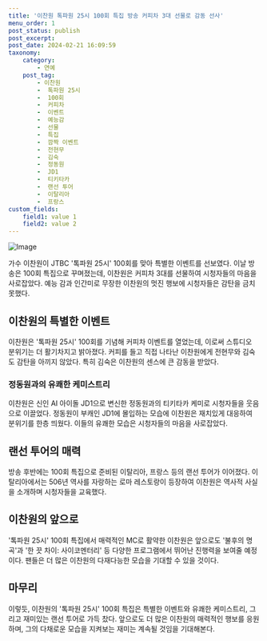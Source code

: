 ```yaml
---
title: '이찬원 톡파원 25시 100회 특집 방송 커피차 3대 선물로 감동 선사'
menu_order: 1
post_status: publish
post_excerpt: 
post_date: 2024-02-21 16:09:59
taxonomy:
    category:
        - 연예
    post_tag:
        - 이찬원
        -  톡파원 25시
        -  100회
        -  커피차
        -  이벤트
        -  예능감
        -  선물
        -  특집
        -  깜짝 이벤트
        -  전현무
        -  김숙
        -  정동원
        -  JD1
        -  티키타카
        -  랜선 투어
        -  이탈리아
        -  프랑스
custom_fields:
    field1: value 1
    field2: value 2
---
```


![Image](https://mimgnews.pstatic.net/image/312/2024/02/20/0000649886_001_20240220093701310.jpg?type=w540)

가수 이찬원이 JTBC '톡파원 25시' 100회를 맞아 특별한 이벤트를 선보였다. 이날 방송은 100회 특집으로 꾸며졌는데, 이찬원은 커피차 3대를 선물하여 시청자들의 마음을 사로잡았다. 예능 감과 인간미로 무장한 이찬원의 멋진 행보에 시청자들은 감탄을 금치 못했다.
## 이찬원의 특별한 이벤트
이찬원은 '톡파원 25시' 100회를 기념해 커피차 이벤트를 열었는데, 이로써 스튜디오 분위기는 더 활기차지고 밝아졌다. 커피를 들고 직접 나타난 이찬원에게 전현무와 김숙도 감탄을 아끼지 않았다. 특히 김숙은 이찬원의 센스에 큰 감동을 받았다.
### 정동원과의 유쾌한 케미스트리
이찬원은 신인 AI 아이돌 JD1으로 변신한 정동원과의 티키타카 케미로 시청자들을 웃음으로 이끌었다. 정동원이 부캐인 JD1에 몰입하는 모습에 이찬원은 재치있게 대응하여 분위기를 한층 띄웠다. 이들의 유쾌한 모습은 시청자들의 마음을 사로잡았다.
## 랜선 투어의 매력
방송 후반에는 100회 특집으로 준비된 이탈리아, 프랑스 등의 랜선 투어가 이어졌다. 이탈리아에서는 506년 역사를 자랑하는 로마 레스토랑이 등장하여 이찬원은 역사적 사실을 소개하며 시청자들을 교육했다.
## 이찬원의 앞으로
'톡파원 25시' 100회 특집에서 매력적인 MC로 활약한 이찬원은 앞으로도 '불후의 명곡'과 '한 끗 차이: 사이코멘터리' 등 다양한 프로그램에서 뛰어난 진행력을 보여줄 예정이다. 팬들은 더 많은 이찬원의 다재다능한 모습을 기대할 수 있을 것이다.
## 마무리
이렇듯, 이찬원의 '톡파원 25시' 100회 특집은 특별한 이벤트와 유쾌한 케미스트리, 그리고 재미있는 랜선 투어로 가득 찼다. 앞으로도 더 많은 이찬원의 매력적인 행보를 응원하며, 그의 다채로운 모습을 지켜보는 재미는 계속될 것임을 기대해본다.

